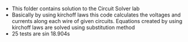- This folder contains solution to the Circuit Solver lab
- Basically by using kirchoff laws this code calculates the voltages and currents along each wire of given circuits. Equations created by using kirchoff laws are solved using substitution method
- 25 tests are sin 18.904s
